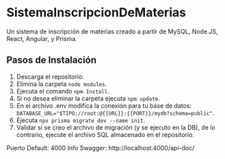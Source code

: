 # SistemaInscripcionDeMaterias
Un sistema de inscripción de materias creado a partir de MySQL, Node.JS, React, Angular, y Prisma.

## Pasos de Instalación

1) Descarga el repositorio.
2) Elimina la carpeta `node modules`. 
3) Ejecuta el comando `npm Install`.
4) Si no desea eliminar la carpeta ejecuta `npm update`.
5) En el archivo .env modifica la conexión para tu base de datos: `DATABASE_URL="$TIPO://root:@{{URL}}:{{PORT}}/mydb?schema=public"`.
6) Ejecuta `npx prisma migrate dev --name init`.
7) Validar si se creo el archivo de migración (y se ejecuto en la DB), de lo contrario, ejecute el archivo SQL almacenado en el repositorio.

Puerto Default: 4000
Info Swagger: http://localhost:4000/api-doc/
